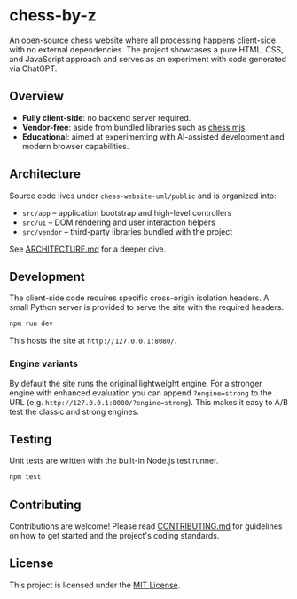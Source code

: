 # chess-by-z

An open-source chess website where all processing happens client-side with no external dependencies. The project showcases a pure HTML, CSS, and JavaScript approach and serves as an experiment with code generated via ChatGPT.

## Overview
- **Fully client-side**: no backend server required.
- **Vendor-free**: aside from bundled libraries such as [chess.mjs](chess-website-uml/public/src/vendor/chess.mjs).
- **Educational**: aimed at experimenting with AI-assisted development and modern browser capabilities.

## Architecture
Source code lives under `chess-website-uml/public` and is organized into:
- `src/app` – application bootstrap and high-level controllers
- `src/ui` – DOM rendering and user interaction helpers
- `src/vendor` – third-party libraries bundled with the project

See [ARCHITECTURE.md](ARCHITECTURE.md) for a deeper dive.

## Development
The client-side code requires specific cross-origin isolation headers. A small Python server is provided to serve the site with the required headers.

```bash
npm run dev
```

This hosts the site at `http://127.0.0.1:8080/`.

### Engine variants

By default the site runs the original lightweight engine. For a stronger engine with enhanced evaluation you can append `?engine=strong` to the URL (e.g. `http://127.0.0.1:8080/?engine=strong`). This makes it easy to A/B test the classic and strong engines.

## Testing
Unit tests are written with the built-in Node.js test runner.

```bash
npm test
```

## Contributing
Contributions are welcome! Please read [CONTRIBUTING.md](CONTRIBUTING.md) for guidelines on how to get started and the project's coding standards.

## License
This project is licensed under the [MIT License](LICENSE).
